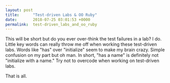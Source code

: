 ```yaml
---
layout: post
title:      "Test-driven Labs & OO Ruby"
date:       2018-07-25 03:01:53 +0000
permalink:  test-driven_labs_and_oo_ruby
---
```



This will be short but do you ever over-think the test failures in a lab? I do. Little key words can really throw me off when working these test-driven labs. Words like "has" over "initialize" seem to make my brain crazy. Simple confusion on my part but oh man. In short, "has a name" is definitely not "initialize with a name." Try not to overcode when working on test-driven labs. 

That is all. 
